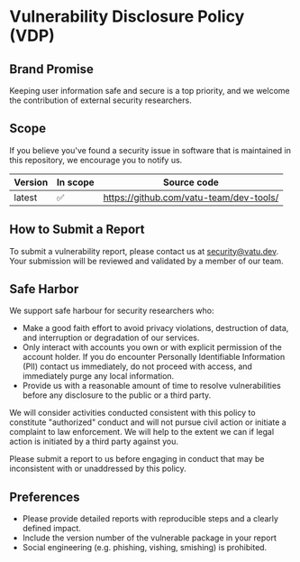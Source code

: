 <!--
  This policy template was created using the HackerOne Policy Builder.
 -->

# Vulnerability Disclosure Policy (VDP)

## Brand Promise

Keeping user information safe and secure is a top priority, and we welcome the contribution of external security researchers.

## Scope

If you believe you've found a security issue in software that is maintained in this repository, we encourage you to notify us.

| Version | In scope | Source code |
| ------- | -------- | ----------- |
| latest  | ✅ | https://github.com/vatu-team/dev-tools/ |

## How to Submit a Report

To submit a vulnerability report, please contact us at [security@vatu.dev](mailto:security@vatu.dev). Your submission will be reviewed and validated by a member of our team.

## Safe Harbor

We support safe harbour for security researchers who:

* Make a good faith effort to avoid privacy violations, destruction of data, and interruption or degradation of our services.
* Only interact with accounts you own or with explicit permission of the account holder. If you do encounter Personally Identifiable Information (PII) contact us immediately, do not proceed with access, and immediately purge any local information.
* Provide us with a reasonable amount of time to resolve vulnerabilities before any disclosure to the public or a third party.

We will consider activities conducted consistent with this policy to constitute "authorized" conduct and will not pursue civil action or initiate a complaint to law enforcement. We will help to the extent we can if legal action is initiated by a third party against you.

Please submit a report to us before engaging in conduct that may be inconsistent with or unaddressed by this policy.

## Preferences

* Please provide detailed reports with reproducible steps and a clearly defined impact.
* Include the version number of the vulnerable package in your report
* Social engineering (e.g. phishing, vishing, smishing) is prohibited.
